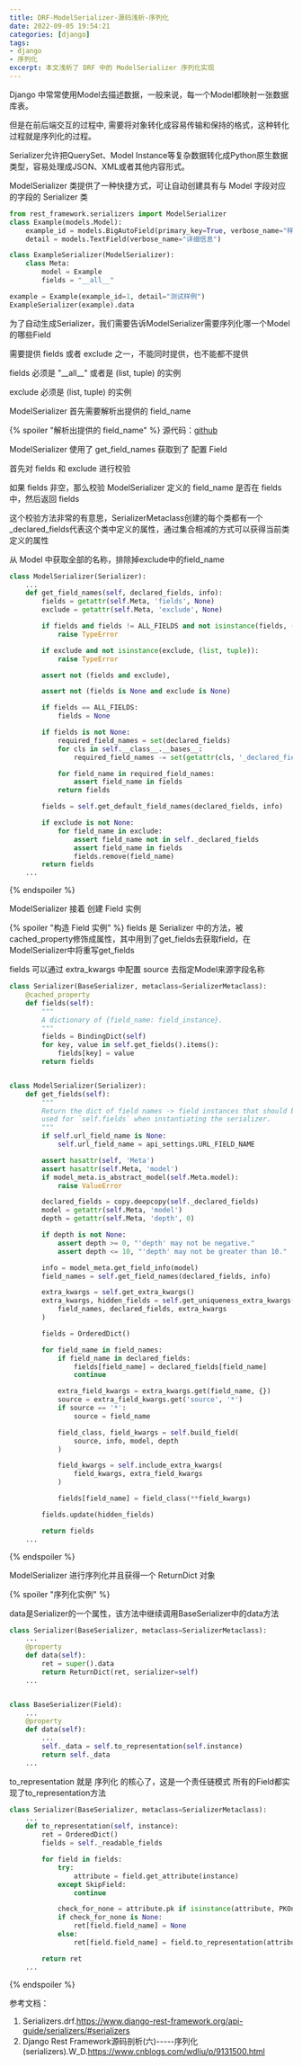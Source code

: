 ```yaml
---
title: DRF-ModelSerializer-源码浅析-序列化
date: 2022-09-05 19:54:21
categories: [django]
tags: 
- django 
- 序列化
excerpt: 本文浅析了 DRF 中的 ModelSerializer 序列化实现
---
```


Django 中常常使用Model去描述数据，一般来说，每一个Model都映射一张数据库表。

但是在前后端交互的过程中, 需要将对象转化成容易传输和保持的格式，这种转化过程就是序列化的过程。

Serializer允许把QuerySet、Model Instance等复杂数据转化成Python原生数据类型，容易处理成JSON、XML或者其他内容形式。

ModelSerializer 类提供了一种快捷方式，可让自动创建具有与 Model 字段对应的字段的 Serializer 类

```python
from rest_framework.serializers import ModelSerializer
class Example(models.Model):
    example_id = models.BigAutoField(primary_key=True, verbose_name="样例ID")
    detail = models.TextField(verbose_name="详细信息")

class ExampleSerializer(ModelSerializer):
    class Meta:
        model = Example
        fields = "__all__"

example = Example(example_id=1, detail="测试样例")
ExampleSerializer(example).data
```

为了自动生成Serializer，我们需要告诉ModelSerializer需要序列化哪一个Model的哪些Field

需要提供 fields 或者 exclude 之一，不能同时提供，也不能都不提供

fields 必须是 "\_\_all\_\_" 或者是 (list, tuple) 的实例

exclude 必须是 (list, tuple) 的实例

ModelSerializer 首先需要解析出提供的 field_name

{% spoiler "解析出提供的 field_name" %}
源代码：[github](https://github.com/encode/django-rest-framework/blob/master/rest_framework/serializers.py#L1019-L1091)

ModelSerializer 使用了 get_field_names 获取到了 配置 Field

首先对 fields 和 exclude 进行校验

如果 fields 非空，那么校验 ModelSerializer 定义的 field_name 是否在 fields 中，然后返回 fields

这个校验方法非常的有意思，SerializerMetaclass创建的每个类都有一个_declared_fields代表这个类中定义的属性，通过集合相减的方式可以获得当前类定义的属性

从 Model 中获取全部的名称，排除掉exclude中的field_name

```python
class ModelSerializer(Serializer):
    ...
    def get_field_names(self, declared_fields, info):
        fields = getattr(self.Meta, 'fields', None)
        exclude = getattr(self.Meta, 'exclude', None)

        if fields and fields != ALL_FIELDS and not isinstance(fields, (list, tuple)):
            raise TypeError

        if exclude and not isinstance(exclude, (list, tuple)):
            raise TypeError

        assert not (fields and exclude), 

        assert not (fields is None and exclude is None)

        if fields == ALL_FIELDS:
            fields = None

        if fields is not None:
            required_field_names = set(declared_fields)
            for cls in self.__class__.__bases__:
                required_field_names -= set(getattr(cls, '_declared_fields', []))

            for field_name in required_field_names:
                assert field_name in fields
            return fields

        fields = self.get_default_field_names(declared_fields, info)

        if exclude is not None:
            for field_name in exclude:
                assert field_name not in self._declared_fields
                assert field_name in fields
                fields.remove(field_name)
        return fields
    ...
```
{% endspoiler %}

ModelSerializer 接着 创建 Field 实例

{% spoiler "构造 Field 实例" %}
fields 是 Serializer 中的方法，被cached_property修饰成属性，其中用到了get_fields去获取field，在ModelSerializer中将重写get_fields

fields 可以通过 extra_kwargs 中配置 source 去指定Model来源字段名称

```python
class Serializer(BaseSerializer, metaclass=SerializerMetaclass):
    @cached_property
    def fields(self):
        """
        A dictionary of {field_name: field_instance}.
        """
        fields = BindingDict(self)
        for key, value in self.get_fields().items():
            fields[key] = value
        return fields


class ModelSerializer(Serializer):
    def get_fields(self):
        """
        Return the dict of field names -> field instances that should be
        used for `self.fields` when instantiating the serializer.
        """
        if self.url_field_name is None:
            self.url_field_name = api_settings.URL_FIELD_NAME

        assert hasattr(self, 'Meta')
        assert hasattr(self.Meta, 'model')
        if model_meta.is_abstract_model(self.Meta.model):
            raise ValueError

        declared_fields = copy.deepcopy(self._declared_fields)
        model = getattr(self.Meta, 'model')
        depth = getattr(self.Meta, 'depth', 0)

        if depth is not None:
            assert depth >= 0, "'depth' may not be negative."
            assert depth <= 10, "'depth' may not be greater than 10."

        info = model_meta.get_field_info(model)
        field_names = self.get_field_names(declared_fields, info)

        extra_kwargs = self.get_extra_kwargs()
        extra_kwargs, hidden_fields = self.get_uniqueness_extra_kwargs(
            field_names, declared_fields, extra_kwargs
        )

        fields = OrderedDict()

        for field_name in field_names:
            if field_name in declared_fields:
                fields[field_name] = declared_fields[field_name]
                continue

            extra_field_kwargs = extra_kwargs.get(field_name, {})
            source = extra_field_kwargs.get('source', '*')
            if source == '*':
                source = field_name

            field_class, field_kwargs = self.build_field(
                source, info, model, depth
            )

            field_kwargs = self.include_extra_kwargs(
                field_kwargs, extra_field_kwargs
            )

            fields[field_name] = field_class(**field_kwargs)

        fields.update(hidden_fields)

        return fields
    ...
```
{% endspoiler %}

ModelSerializer 进行序列化并且获得一个 ReturnDict 对象

{% spoiler "序列化实例" %}

data是Serializer的一个属性，该方法中继续调用BaseSerializer中的data方法

```python
class Serializer(BaseSerializer, metaclass=SerializerMetaclass):
    ...
    @property
    def data(self):
        ret = super().data
        return ReturnDict(ret, serializer=self)
    ...


class BaseSerializer(Field):
    ...
    @property
    def data(self):
        ...
        self._data = self.to_representation(self.instance)
        return self._data
    ...
```

to_representation 就是 序列化 的核心了，这是一个责任链模式 所有的Field都实现了to_representation方法

```python
class Serializer(BaseSerializer, metaclass=SerializerMetaclass):
    ...
    def to_representation(self, instance):
        ret = OrderedDict()
        fields = self._readable_fields

        for field in fields:
            try:
                attribute = field.get_attribute(instance)
            except SkipField:
                continue

            check_for_none = attribute.pk if isinstance(attribute, PKOnlyObject) else attribute
            if check_for_none is None:
                ret[field.field_name] = None
            else:
                ret[field.field_name] = field.to_representation(attribute)

        return ret
    ...
```

{% endspoiler %}


参考文档：

1. Serializers.drf.https://www.django-rest-framework.org/api-guide/serializers/#serializers
2. Django Rest Framework源码剖析(六)-----序列化(serializers).W_D.https://www.cnblogs.com/wdliu/p/9131500.html
